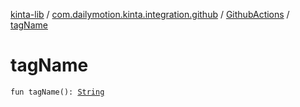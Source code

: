 [kinta-lib](../../index.md) / [com.dailymotion.kinta.integration.github](../index.md) / [GithubActions](index.md) / [tagName](./tag-name.md)

# tagName

`fun tagName(): `[`String`](https://kotlinlang.org/api/latest/jvm/stdlib/kotlin/-string/index.html)